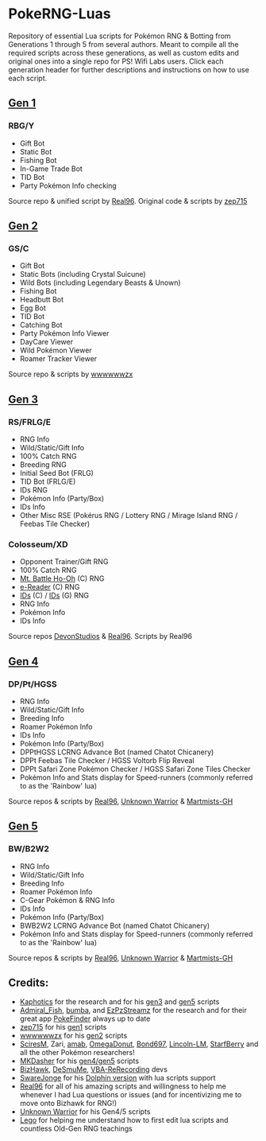 # PokeRNG-Luas
Repository of essential Lua scripts for Pokémon RNG &amp; Botting from Generations 1 through 5 from several authors.
Meant to compile all the required scripts across these generations, as well as custom edits and original ones into a single repo for PS! Wifi Labs users.
Click each generation header for further descriptions and instructions on how to use each script.
## [Gen 1](https://github.com/Wi-Fi-Labs/PokeRNG-LuaScripts/tree/main/GEN%201)
### RBG/Y
* Gift Bot
* Static Bot
* Fishing Bot
* In-Game Trade Bot
* TID Bot
* Party Pokémon Info checking

Source repo &amp; unified script by [Real96](https://github.com/Real96/PokeLua/tree/main/Gen%201). Original code &amp; scripts by [zep715](https://github.com/zep715/rbylua)

## [Gen 2](https://github.com/Wi-Fi-Labs/PokeRNG-LuaScripts/tree/main/GEN%202)
### GS/C
* Gift Bot
* Static Bots (including Crystal Suicune)
* Wild Bots (including Legendary Beasts & Unown)
* Fishing Bot
* Headbutt Bot
* Egg Bot
* TID Bot
* Catching Bot
* Party Pokémon Info Viewer
* DayCare Viewer
* Wild Pokémon Viewer
* Roamer Tracker Viewer

Source repo &amp; scripts by [wwwwwwzx](https://github.com/wwwwwwzx/gsclua/tree/master)

## [Gen 3](https://github.com/Wi-Fi-Labs/PokeRNG-LuaScripts/tree/main/GEN%203)
### RS/FRLG/E
* RNG Info
* Wild/Static/Gift Info
* 100% Catch RNG
* Breeding RNG
* Initial Seed Bot (FRLG)
* TID Bot (FRLG/E)
* IDs RNG
* Pokémon Info (Party/Box)
* IDs Info
* Other Misc RSE (Pokérus RNG / Lottery RNG / Mirage Island RNG / Feebas Tile Checker)

### Colosseum/XD
* Opponent Trainer/Gift RNG
* 100% Catch RNG
* [Mt. Battle Ho-Oh](https://devonstudios.it/2021/05/22/colosseum-mt-battle-ho-oh/) (C) RNG
* [e-Reader](https://devonstudios.it/2021/04/29/colosseum-e-reader-shadows/) (C) RNG
* [IDs](https://devonstudios.it/2021/03/17/colosseum-ids/) (C) / [IDs](https://devonstudios.it/2021/05/30/xd-ids/) (G) RNG
* RNG Info
* Pokémon Info
* IDs Info

Source repos [DevonStudios](https://github.com/DevonStudios/LuaScripts/tree/main/Gen%203) &amp; [Real96](https://github.com/Real96/PokeLua/tree/main/Gen%203). Scripts by Real96

## [Gen 4](https://github.com/Wi-Fi-Labs/PokeRNG-LuaScripts/tree/main/GEN%204)
### DP/Pt/HGSS
* RNG Info
* Wild/Static/Gift Info
* Breeding Info
* Roamer Pokémon Info
* IDs Info
* Pokémon Info (Party/Box)
* DPPtHGSS LCRNG Advance Bot (named Chatot Chicanery)
* DPPt Feebas Tile Checker / HGSS Voltorb Flip Reveal
* DPPt Safari Zone Pokémon Checker / HGSS Safari Zone Tiles Checker
* Pokémon Info and Stats display for Speed-runners (commonly referred to as the 'Rainbow' lua)

Source repos &amp; scripts by [Real96](https://github.com/Real96/PokeLua/tree/main/Gen%204), [Unknown Warrior](https://github.com/Unknown-Warrior/LUA_Scripts) &amp; [Martmists-GH](https://github.com/Martmists-GH/PokemonOverlay)

## [Gen 5](https://github.com/Wi-Fi-Labs/PokeRNG-LuaScripts/tree/main/GEN%205)
### BW/B2W2
* RNG Info
* Wild/Static/Gift Info
* Breeding Info
* Roamer Pokémon Info
* C-Gear Pokémon & RNG Info
* IDs Info
* Pokémon Info (Party/Box)
* BWB2W2 LCRNG Advance Bot (named Chatot Chicanery)
* Pokémon Info and Stats display for Speed-runners (commonly referred to as the 'Rainbow' lua)

Source repos &amp; scripts by [Real96](https://github.com/Real96/PokeLua/tree/main/Gen%205), [Unknown Warrior](https://github.com/Unknown-Warrior/LUA_Scripts) &amp; [Martmists-GH](https://github.com/Martmists-GH/PokemonOverlay)

## Credits:
* [Kaphotics](https://github.com/kwsch) for the research and for his [gen3](https://projectpokemon.org/home/forums/topic/15187-gen-3-lua-scripts/) and [gen5](https://projectpokemon.org/home/forums/topic/15140-pokemon-bw-lua-scripts/) scripts
* [Admiral_Fish](https://github.com/Admiral-Fish), [bumba](https://github.com/pkmnbumba), and [EzPzStreamz](https://github.com/SteveCookTU) for the research and for their great app [PokeFinder](https://github.com/Admiral-Fish/PokeFinder) always up to date
* [zep715](https://github.com/zep715) for his [gen1](https://github.com/zep715/rbylua) scripts
* [wwwwwwzx](https://github.com/wwwwwwzx) for his [gen2](https://github.com/wwwwwwzx/gsclua) scripts
* [SciresM](https://github.com/SciresM), Zari, [amab](https://github.com/AskMeAboutBirds), [OmegaDonut](https://github.com/OmegaDonut), [Bond697](https://github.com/Bond697), [Lincoln-LM](https://github.com/Lincoln-LM), [StarfBerry](https://github.com/StarfBerry) and all the other Pokémon researchers!
* [MKDasher](https://github.com/mkdasher) for his [gen4/gen5](https://www.dropbox.com/s/qx2fo1zc44p1jr7/Pokemon%20Gen%204-5%20Lua%20script.rar) scripts
* [BizHawk](https://github.com/TASEmulators/BizHawk), [DeSmuMe](https://github.com/TASEmulators/desmume), [VBA-ReRecording](https://github.com/TASEmulators/vba-rerecording) devs
* [SwareJonge](https://github.com/SwareJonge) for his [Dolphin version](https://github.com/SwareJonge/Dolphin-Lua-Core) with lua scripts support
* [Real96](https://github.com/Real96) for all of his amazing scripts and willingness to help me whenever I had Lua questions or issues (and for incentivizing me to move onto Bizhawk for RNG!)
* [Unknown Warrior](https://github.com/Unknown-Warrior) for his Gen4/5 scripts
* [Lego](https://github.com/LegoFigure11) for helping me understand how to first edit lua scripts and countless Old-Gen RNG teachings
